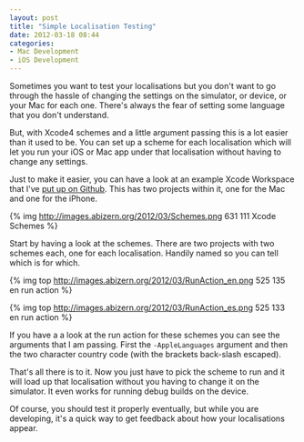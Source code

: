 ```yaml
---
layout: post
title: "Simple Localisation Testing"
date: 2012-03-18 08:44
categories:
- Mac Development
- iOS Development
---
```


Sometimes you want to test your localisations but you don't want to go through the hassle of
changing the settings on the simulator, or device, or your Mac for each one. There's always the fear
of setting some language that you don't understand.

But, with Xcode4 schemes and a little argument passing this is a lot easier than it used to be. You
can set up a scheme for each localisation which will let you run your iOS or Mac app under that
localisation without having to change any settings.

<!-- more -->

Just to make it easier, you can have a look at an example Xcode Workspace that I've
[put up on Github](https://github.com/Abizern/SimpleLocalisationTesting "Simple Localisation
Testing"). This has two projects within it, one for the Mac and one for the iPhone.

{% img http://images.abizern.org/2012/03/Schemes.png 631 111 Xcode Schemes %}

Start by having a look at the schemes. There are two projects with two schemes each, one for each
localisation. Handily named so you can tell which is for which.


{% img top http://images.abizern.org/2012/03/RunAction_en.png 525 135 en run action %}

{% img top http://images.abizern.org/2012/03/RunAction_es.png 525 133 en run action %}

If you have a a look at the run action for these schemes you can see the arguments that I am
passing. First the `-AppleLanguages` argument and then the two character country code (with the
brackets back-slash escaped).

That's all there is to it. Now you just have to pick the scheme to run and it will load up that
localisation without you having to change it on the simulator. It even works for running debug
builds on the device.

Of course, you should test it properly eventually, but while you are developing, it's a quick way to
get feedback about how your localisations appear.
